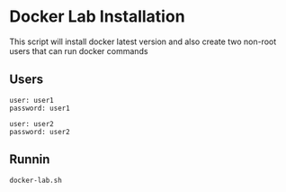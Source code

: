 # Docker Lab Installation

This script will install docker latest version and also create two non-root users that can run docker commands

## Users

```
user: user1
password: user1

user: user2
password: user2
```

## Runnin

```bash
docker-lab.sh
```
